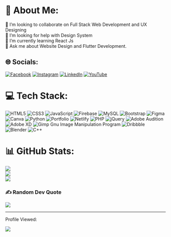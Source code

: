 # 💫 About Me:
👯 I’m looking to collaborate on Full Stack Web Development and UX Designing<br>🤝 I’m looking for help with Design System<br>🌱 I’m currently learning React Js<br>💬 Ask me about Website Design and Flutter Development.


## 🌐 Socials:
[![Facebook](https://img.shields.io/badge/Facebook-%231877F2.svg?logo=Facebook&logoColor=white)](https://www.facebook.com/people/Faizan-Alam/100026422456493/) [![Instagram](https://img.shields.io/badge/Instagram-%23E4405F.svg?logo=Instagram&logoColor=white)](https://instagram.com/faizan_alam_._) [![LinkedIn](https://img.shields.io/badge/LinkedIn-%230077B5.svg?logo=linkedin&logoColor=white)](https://linkedin.com/in/faizan-alam-4a7408230) [![YouTube](https://img.shields.io/badge/YouTube-%23FF0000.svg?logo=YouTube&logoColor=white)](https://youtube.com/c/CodoFile) 

# 💻 Tech Stack:
![HTML5](https://img.shields.io/badge/html5-%23E34F26.svg?style=for-the-badge&logo=html5&logoColor=white) ![CSS3](https://img.shields.io/badge/css3-%231572B6.svg?style=for-the-badge&logo=css3&logoColor=white) ![JavaScript](https://img.shields.io/badge/javascript-%23323330.svg?style=for-the-badge&logo=javascript&logoColor=%23F7DF1E) ![Firebase](https://img.shields.io/badge/firebase-%23039BE5.svg?style=for-the-badge&logo=firebase) ![MySQL](https://img.shields.io/badge/mysql-%2300f.svg?style=for-the-badge&logo=mysql&logoColor=white) ![Bootstrap](https://img.shields.io/badge/bootstrap-%23563D7C.svg?style=for-the-badge&logo=bootstrap&logoColor=white) ![Figma](https://img.shields.io/badge/figma-%23F24E1E.svg?style=for-the-badge&logo=figma&logoColor=white)  ![Canva](https://img.shields.io/badge/Canva-%2300C4CC.svg?style=for-the-badge&logo=Canva&logoColor=white) ![Python](https://img.shields.io/badge/python-3670A0?style=for-the-badge&logo=python&logoColor=ffdd54) ![Portfolio](https://img.shields.io/badge/Portfolio-%23000000.svg?style=for-the-badge&logo=firefox&logoColor=#FF7139) ![Netlify](https://img.shields.io/badge/netlify-%23000000.svg?style=for-the-badge&logo=netlify&logoColor=#00C7B7) ![PHP](https://img.shields.io/badge/php-%23777BB4.svg?style=for-the-badge&logo=php&logoColor=white)  ![jQuery](https://img.shields.io/badge/jquery-%230769AD.svg?style=for-the-badge&logo=jquery&logoColor=white) ![Adobe Audition](https://img.shields.io/badge/Adobe%20Audition-9999FF.svg?style=for-the-badge&logo=Adobe%20Audition&logoColor=white) ![Adobe XD](https://img.shields.io/badge/Adobe%20XD-470137?style=for-the-badge&logo=Adobe%20XD&logoColor=#FF61F6) ![Gimp Gnu Image Manipulation Program](https://img.shields.io/badge/Gimp-657D8B?style=for-the-badge&logo=gimp&logoColor=FFFFFF)  ![Dribbble](https://img.shields.io/badge/Dribbble-EA4C89?style=for-the-badge&logo=dribbble&logoColor=white) ![Blender](https://img.shields.io/badge/blender-%23F5792A.svg?style=for-the-badge&logo=blender&logoColor=white)  ![C++](https://img.shields.io/badge/c++-%2300599C.svg?style=for-the-badge&logo=c%2B%2B&logoColor=white)
# 📊 GitHub Stats:
![](https://github-readme-stats.vercel.app/api?username=faizan619&theme=dark&hide_border=false&include_all_commits=false&count_private=false)<br/>
![](https://github-readme-streak-stats.herokuapp.com/?user=faizan619&theme=dark&hide_border=false)<br/>
![](https://github-readme-stats.vercel.app/api/top-langs/?username=faizan619&theme=dark&hide_border=false&include_all_commits=false&count_private=false&layout=compact)

### ✍️ Random Dev Quote
![](https://quotes-github-readme.vercel.app/api?type=horizontal&theme=radical)

---

<span>Profile Viewed:<span> <br>

[![](https://visitcount.itsvg.in/api?id=Faizan619&label=122k&color=6&pretty=true)](https://visitcount.itsvg.in)
